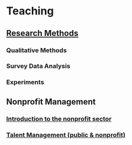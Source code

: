 # Teaching

## [Research Methods](https://www.youtube.com/playlist?list=PLLUgvrRvtmGRIZm48bn-uXxC3nMeDt7mf)

### Qualitative Methods

### Survey Data Analysis

### Experiments 

## Nonprofit Management 

### [Introduction to the nonprofit sector](https://youtube.com/playlist?list=PLLUgvrRvtmGRz_1yhLydHSpYMZbOZpWx9&si=CZH80iyqkA9_muEF)

### [Talent Management (public & nonprofit)](https://youtube.com/playlist?list=PLLUgvrRvtmGTodV5w4t4MeB9S0NN1dhcG&si=eFTm9dtg-GrFjOMR)

